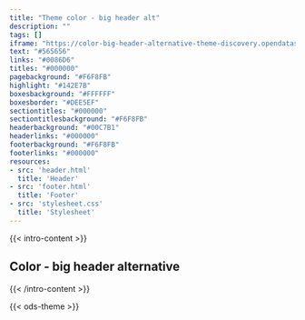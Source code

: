 ```yaml
---
title: "Theme color - big header alt"
description: ""
tags: []
iframe: "https://color-big-header-alternative-theme-discovery.opendatasoft.com/"
text: "#565656"
links: "#0086D6"
titles: "#000000"
pagebackground: "#F6F8FB"
highlight: "#142E7B"
boxesbackground: "#FFFFFF"
boxesborder: "#DEE5EF"
sectiontitles: "#000000"
sectiontitlesbackground: "#F6F8FB"
headerbackground: "#00C7B1"
headerlinks: "#000000"
footerbackground: "#F6F8FB"
footerlinks: "#000000"
resources:
- src: 'header.html'
  title: 'Header'
- src: 'footer.html'
  title: 'Footer'
- src: 'stylesheet.css'
  title: 'Stylesheet'
---
```


{{< intro-content >}}
## Color - big header alternative
{{< /intro-content >}}

{{< ods-theme >}}


